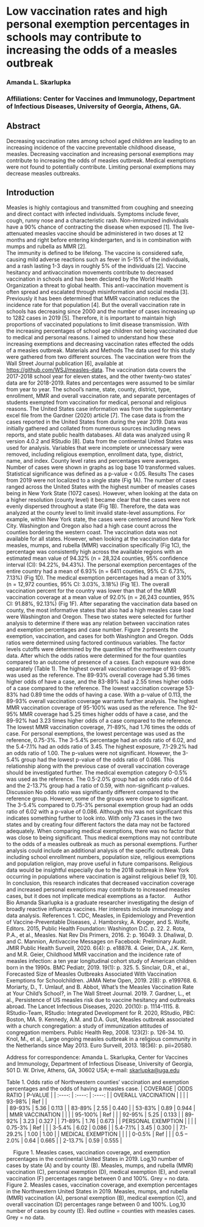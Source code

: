 # Low vaccination rates and high personal exemption percentages in schools may contribute to increasing the odds of a measles outbreak

### Amanda L. Skarlupka

### Affiliations: Center for Vaccines and Immunology, Department of Infectious Diseases, University of Georgia, Athens, GA.

## Abstract

Decreasing vaccination rates among school aged children are leading to
an increasing incidence of the vaccine preventable childhood disease,
measles. Decreasing vaccination and increasing personal exemptions may
contribute to increasing the odds of measles outbreak. Medical
exemptions were not found to potentially contribute. Limiting personal
exemptions may decrease measles outbreaks.

## Introduction

Measles is highly contagious and transmitted from coughing and sneezing
and direct contact with infected individuals. Symptoms include fever,
cough, runny nose and a characteristic rash. Non-immunized individuals
have a 90\% chance of contracting the disease when exposed \[1\]. The
live-attenuated measles vaccine should be administered in two doses at
12 months and right before entering kindergarten, and is in combination
with mumps and rubella as MMR \[2\].  
The immunity is defined to be lifelong. The vaccine is considered safe, causing mild adverse reactions
such as fever in 5-15\% of the individuals, and a rash lasting 1-3 days
in roughly 5\% of the individuals \[2\]. Vaccine hesitancy and
antivaccination movements contribute to decreased vaccination in schools
and has been declared by the World Health Organization a threat to
global health. This anti-vaccination movement is often spread and
escalated through misinformation and social media \[3\]. Previously it
has been determined that MMR vaccination reduces the incidence rate for
that population \[4\]. But the overall vaccination rate in schools has
decreasing since 2000 and the number of cases increasing up to 1282
cases in 2019 \[5\]. Therefore, it is important to maintain high
proportions of vaccinated populations to limit disease transmission.
With the increasing percentages of school age children not being
vaccinated due to medical and personal reasons. I aimed to understand
how these increasing exemptions and decreasing vaccination rates
effected the odds of a measles outbreak. Materials and Methods The data
used for this study were gathered from two different sources. The
vaccination were from the Wall Street Journal publication \[6\],
available at <https://github.com/WSJ/measles-data>. The vaccination data
covers the 2017-2018 school year for eleven states, and the other
twenty-two states’ data are for 2018-2019. Rates and percentages were
assumed to be similar from year to year. The school’s name, state,
county, district, type, enrollment, MMR and overall vaccination rate,
and separate percentages of students exempted from vaccination for
medical, personal and religious reasons. The United States case
information was from the supplementary excel file from the Gardner
(2020) article \[7\]. The case data is from the cases reported in the
United States from during the year 2019. Data was initially gathered and
collated from numerous sources including news reports, and state public
health databases. All data was analyzed using R version 4.0.2 and
RStudio \[8\]. Data from the continental United States was used for
analysis. Variables that were incomplete or unnecessary were removed,
including religious exemption, enrollment data, type, district, name,
and index. County level rates and percentages were averages. Number of
cases were shown in graphs as log base 10 transformed values.
Statistical significance was defined as a p-value &lt; 0.05. Results The
cases from 2019 were not localized to a single state (Fig 1A). The
number of cases ranged across the United States with the highest number
of measles cases being in New York State (1072 cases). However, when
looking at the data on a higher resolution (county level) it became
clear that the cases were not evenly dispersed throughout a state (Fig
1B). Therefore, the data was analyzed at the county level to limit
invalid state-level assumptions. For example, within New York state, the
cases were centered around New York City. Washington and Oregon also had
a high case count across the counties bordering the western coast. The
vaccination data was not available for all states. However, when looking
at the vaccination data for measles, mumps, and rubella (MMR)
vaccination specifically (Fig 1C), the percentage was consistently high
across the available regions with an estimated mean value of 94.32% (n =
28,324 counties, 95% confidence interval (CI): 94.22%, 94.43%). The
personal exemption percentages of the entire country had a mean of 6.93%
(n = 6411 counties, 95% CI: 6.73%, 7.13%) (Fig 1D). The medical
exemption percentages had a mean of 3.10% (n = 12,972 counties, 95% CI:
3.03%, 3.18%) (Fig 1E). The overall vaccination percent for the country
was lower than that of the MMR vaccination coverage at a mean value of
92.0% (n = 26,243 counties, 95% CI: 91.88%, 92.13%) (Fig 1F). After
separating the vaccination data based on county, the most informative
states that also had a high measles case load were Washington and
Oregon. These two states were selected for further analysis to determine
if there was any relation between vaccination rates and exemption
percentages and case number. Figure 2 presents the exemption,
vaccination, and cases for both Washington and Oregon. Odds ratios were
determined using factored continuous variables. The factor levels
cutoffs were determined by the quantiles of the northwestern county
data. After which the odds ratios were determined for the four quantiles
compared to an outcome of presence of a cases. Each exposure was done
separately (Table 1). The highest overall vaccination coverage of 93-98%
was used as the reference. The 89-93% overall coverage had 5.36 times
higher odds of have a case, and the 83-89% had a 2.55 times higher odds
of a case compared to the reference. The lowest vaccination coverage
53-83% had 0.89 time the odds of having a case. With a p-value of 0.113,
the 89-93% overall vaccination coverage warrants further analysis. The
highest MMR vaccination coverage of 95-100% was used as the reference.
The 92-95% MMR coverage had 5.25 times higher odds of have a case, and
the 89-92% had 3.23 times higher odds of a case compared to the
reference. The lowest MMR vaccination coverage, 71-89%, had 1.76 times
the odds of case. For personal exemptions, the lowest percentage was
used as the reference, 0.75-3%. The 3-5.4% percentage had an odds ratio
of 6.02, and the 5.4-7.1% had an odds ratio of 3.45. The highest
exposure, 7.1-29.2% had an odds ratio of 1.00. The p-values were not
significant. However, the 3-5.4% group had the lowest p-value of the
odds ratio of 0.086. This relationship along with the previous case of
overall vaccination coverage should be investigated further. The medical
exemption category 0-0.5% was used as the reference. The 0.5-2.0% group
had an odds ratio of 0.64 and the 2-13.7% group had a ratio of 0.59,
with non-significant p-values. Discussion No odds ratio was
significantly different compared to the reference group. However, some
of the groups were close to significant. The 3-5.4% compared to 0.75-3%
personal exemption group had an odds ratio of 6.02 with a p-value of
0.086. Although this was not significant this indicates something
further to look into. With only 73 cases in the two states and by
creating four different factors the data may not be factored adequately.
When comparing medical exemptions, there was no factor that was close to
being significant. Thus medical exemptions may not contribute to the
odds of a measles outbreak as much as personal exemptions. Further
analysis could include an additional analysis of the specific outbreak.
Data including school enrollment numbers, population size, religious
exemptions and population religion, may prove useful in future
comparisons. Religious data would be insightful especially due to the
2018 outbreak in New York occurring in populations where vaccination is
against religious belief \[9, 10\]. In conclusion, this research
indicates that decreased vaccination coverage and increased personal
exemptions may contribute to increased measles cases, but it does not
implicate medical exemptions as a factor.   Author Bio Amanda Skarlupka
is a graduate researcher investigating the design of broadly reactive
influenza vaccines. Her interests include immunology and data analysis.
References 1. CDC, Measles, in Epidemiology and Prevention of
Vaccine-Preventable Diseases, J. Hamborsky, A. Kroger, and S. Wolfe,
Editors. 2015, Public Health Foundation: Washington D.C. p. 22. 2. Rota,
P.A., et al., Measles. Nat Rev Dis Primers, 2016. 2: p. 16049. 3.
Dhaliwal, D. and C. Mannion, Antivaccine Messages on Facebook:
Preliminary Audit. JMIR Public Health Surveill, 2020. 6(4): p. e18878.
4. Geier, D.A., J.K. Kern, and M.R. Geier, Childhood MMR vaccination and
the incidence rate of measles infection: a ten year longitudinal cohort
study of American children born in the 1990s. BMC Pediatr, 2019. 19(1):
p. 325. 5. Sinclair, D.R., et al., Forecasted Size of Measles Outbreaks
Associated With Vaccination Exemptions for Schoolchildren. JAMA Netw
Open, 2019. 2(8): p. e199768. 6. Moriarty, D., T. Umlauf, and B. Abbot,
What’s the Measles Vaccination Rate at Your Child’s School?, in The Wall
Street Journal. 2019. 7. Gardner, L., et al., Persistence of US measles
risk due to vaccine hesitancy and outbreaks abroad. The Lancet
Infectious Diseases, 2020. 20(10): p. 1114-1115. 8. RStudio-Team,
RStudio: Integrated Development for R. 2020, RStudio, PBC: Boston, MA.
9. Kennedy, A.M. and D.A. Gust, Measles outbreak associated with a
church congregation: a study of immunization attitudes of congregation
members. Public Health Rep, 2008. 123(2): p. 126-34. 10. Knol, M., et
al., Large ongoing measles outbreak in a religious community in the
Netherlands since May 2013. Euro Surveill, 2013. 18(36): p. pii=20580.

Address for correspondence: Amanda L. Skarlupka, Center for Vaccines and
Immunology, Department of Infectious Disease, University of Georgia, 501
D. W. Drive, Athens, GA, 30602 USA; e-mail: <skarlupka@uga.edu>  


Table 1. Odds ratio of Northwestern counties’ vaccination and exemption
percentages and the odds of having a measles case. 
|	COVERAGE	|	ODDS RATIO	|	P-VALUE	| 
| 	:----:			|  :----:			| :----:		|
| OVERALL VACCINATION |   			| 			|
| 	93-98\%		| 	Ref  			|			|	
| 	89-93\%         	|   	5.36      		|    	0.113   	| 
| 	83-89\% 		|	2.55			|	0.440	|
|	53-83\% 		|	0.89 			|	0.944	|
| MMR VACCINATION | 				|			|
| 	95-100\%		|	Ref			|			|
|	92-95\%		|	5.25			|	0.133	|
|	89-92\%		|	3.23			|	0.327	|
| 	71-89\%		|	1.76			|	0.673	|
| PERSONAL EXEMPTION |			| 			|
|	0.75-3\%		|	Ref			|			|
|	3-5.4\%		|	6.02			|	0.086	|
|	5.4-7.1\%		|	3.45			|	0.300	|
|	7.1-29.2\%	|	1.00			|	1.00		|
| MEDICAL EXEMPTION |				|			|
|	0-0.5\%		|	Ref			| 			|
|	0.5 – 2.0\%	| 	0.64			| 	0.665	|
|	2-13.7\%		|	0.59			|	0.555	|

  Figure 1. Measles cases, vaccination coverage, and exemption
percentages in the continental United States in 2019. Log,10 number of
cases by state (A) and by county (B). Measles, mumps, and rubella (MMR)
vaccination (C), personal exemption (D), medical exemption (E), and
overall vaccination (F) percentages range between 0 and 100\%. Grey = no
data.   Figure 2. Measles cases, vaccination coverage, and exemption
percentages in the Northwestern United States in 2019. Measles, mumps,
and rubella (MMR) vaccination (A), personal exemption (B), medical
exemption (C), and overall vaccination (D) percentages range between 0
and 100\%. Log,10 number of cases by county (E). Red outline = counties
with measles cases. Grey = no data.
